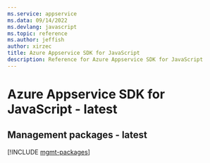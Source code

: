 ```yaml
---
ms.service: appservice
ms.data: 09/14/2022
ms.devlang: javascript
ms.topic: reference
ms.author: jeffish
author: xirzec
title: Azure Appservice SDK for JavaScript
description: Reference for Azure Appservice SDK for JavaScript
---
```

# Azure Appservice SDK for JavaScript - latest

## Management packages - latest
[!INCLUDE [mgmt-packages](appservice-mgmt-index.md)]